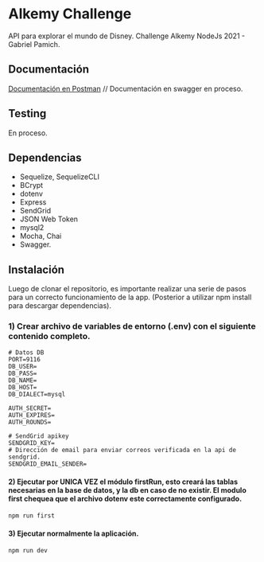 # Alkemy Challenge

API para explorar el mundo de Disney. Challenge Alkemy NodeJs 2021 - Gabriel Pamich.

## Documentación
[Documentación en Postman](https://documenter.getpostman.com/view/15080099/UVJWrfnM) // Documentación en swagger en proceso. 

## Testing
En proceso.

## Dependencias
- Sequelize, SequelizeCLI
- BCrypt
- dotenv
- Express
- SendGrid
- JSON Web Token
- mysql2
- Mocha, Chai
- Swagger.



## Instalación

Luego de clonar el repositorio, es importante realizar una serie de pasos para un correcto funcionamiento de la app. (Posterior a utilizar npm install para descargar dependencias).

### 1) Crear archivo de variables de entorno (.env) con el siguiente contenido completo.

```
# Datos DB   
PORT=9116
DB_USER=
DB_PASS=
DB_NAME=
DB_HOST=
DB_DIALECT=mysql

AUTH_SECRET=
AUTH_EXPIRES=
AUTH_ROUNDS=

# SendGrid apikey
SENDGRID_KEY=
# Dirección de email para enviar correos verificada en la api de sendgrid.
SENDGRID_EMAIL_SENDER=

```

#### 2) Ejecutar por UNICA VEZ el módulo firstRun, esto creará las tablas necesarias en la base de datos, y la db en caso de no existir. El modulo first chequea que el archivo dotenv este correctamente configurado.
```bash
npm run first
```
#### 3) Ejecutar normalmente la aplicación.
```bash
npm run dev
```

